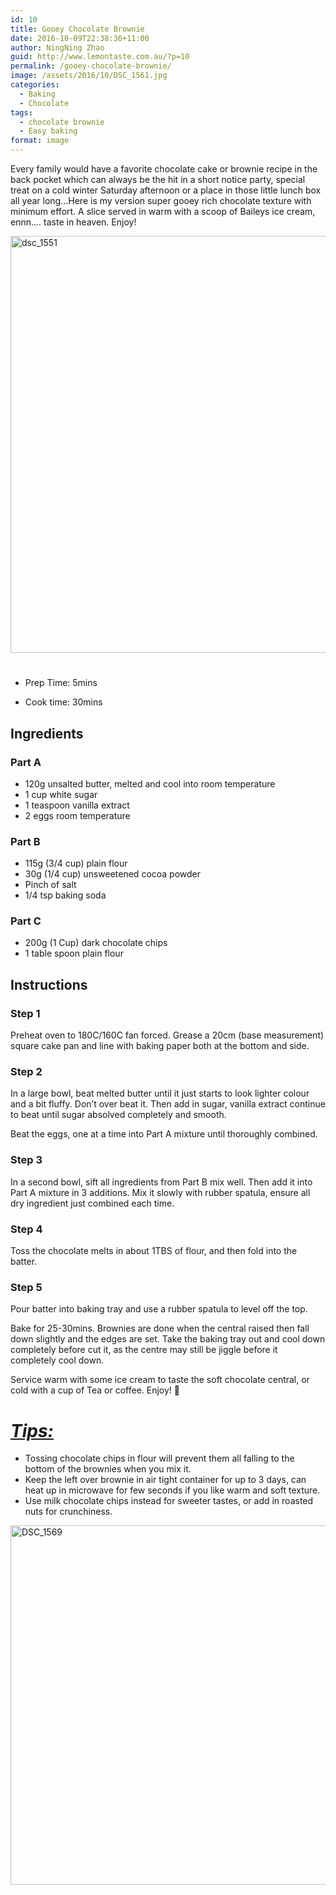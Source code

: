 ```yaml
---
id: 10
title: Gooey Chocolate Brownie
date: 2016-10-09T22:38:36+11:00
author: NingNing Zhao
guid: http://www.lemontaste.com.au/?p=10
permalink: /gooey-chocolate-brownie/
image: /assets/2016/10/DSC_1561.jpg
categories:
  - Baking
  - Chocolate
tags:
  - chocolate brownie
  - Easy baking
format: image
---
```

<p style="text-align: left;">
  Every family would have a favorite chocolate cake or brownie recipe in the back pocket which can always be the hit in a short notice party, special treat on a cold winter Saturday afternoon or a place in those little lunch box all year long&#8230;Here is my version super gooey rich chocolate texture with minimum effort. A slice served in warm with a scoop of Baileys ice cream, ennn&#8230;. taste in heaven. Enjoy!
</p>

<img loading="lazy" class="aligncenter wp-image-16 size-large" src="http://www.lemontaste.com.au/assets/2016/10/DSC_1551-1024x683.jpg" alt="dsc_1551" width="1000" height="667" srcset="http://www.lemontaste.com.au/assets/2016/10/DSC_1551-1024x683.jpg 1024w, http://www.lemontaste.com.au/assets/2016/10/DSC_1551-300x200.jpg 300w, http://www.lemontaste.com.au/assets/2016/10/DSC_1551-768x512.jpg 768w, http://www.lemontaste.com.au/assets/2016/10/DSC_1551-960x640.jpg 960w, http://www.lemontaste.com.au/assets/2016/10/DSC_1551-450x300.jpg 450w" sizes="(max-width: 1000px) 100vw, 1000px" /> 

# <!--more-->

* Prep Time: 5mins

* Cook time: 30mins

## Ingredients

### Part A

* 120g unsalted butter, melted and cool into room temperature
* 1 cup white sugar
* 1 teaspoon vanilla extract
* 2 eggs room temperature

### Part B

* 115g (3/4 cup) plain flour
* 30g (1/4 cup) unsweetened cocoa powder
* Pinch of salt
* 1/4 tsp baking soda

### Part C

* 200g (1 Cup) dark chocolate chips
* 1 table spoon plain flour

## Instructions

### Step 1

Preheat oven to 180C/160C fan forced. Grease a 20cm (base measurement) square cake pan and line with baking paper both at the bottom and side.

### Step 2

In a large bowl, beat melted butter until it just starts to look lighter colour and a bit fluffy. Don&#8217;t over beat it. Then add in sugar, vanilla extract continue to beat until sugar absolved completely and smooth.

Beat the eggs, one at a time into Part A mixture until thoroughly combined.

### Step 3

In a second bowl, sift all ingredients from Part B mix well. Then add it into Part A mixture in 3 additions. Mix it slowly with rubber spatula, ensure all dry ingredient just combined each time.

### Step 4

Toss the chocolate melts in about 1TBS of flour, and then fold into the batter.

### Step 5

Pour batter into baking tray and use a rubber spatula to level off the top.

Bake for 25-30mins. Brownies are done when the central raised then fall down slightly and the edges are set. Take the baking tray out and cool down completely before cut it, as the centre may still be jiggle before it completely cool down.

Service warm with some ice cream to taste the soft chocolate central, or cold with a cup of Tea or coffee. Enjoy! 🙂

# _<span style="text-decoration: underline;">Tips:</span>_

* Tossing chocolate chips in flour will prevent them all falling to the bottom of the brownies when you mix it.
* Keep the left over brownie in air tight container for up to 3 days, can heat up in microwave for few seconds if you like warm and soft texture.
* Use milk chocolate chips instead for sweeter tastes, or add in roasted nuts for crunchiness.

[<img loading="lazy" style="background-image: none; padding-top: 0px; padding-left: 0px; display: inline; padding-right: 0px; border: 0px;" title="DSC_1569" src="http://www.lemontaste.com.au/assets/2016/10/DSC_1569_thumb.jpg" alt="DSC_1569" width="861" height="575" border="0" />](http://www.lemontaste.com.au/assets/2016/10/DSC_1569.jpg)